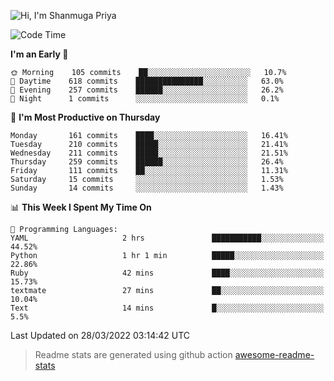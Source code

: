 ![Hi, I'm Shanmuga Priya](https://user-images.githubusercontent.com/11372997/129910864-2785432b-adea-4e52-92eb-f9290c766e28.gif)

<!--START_SECTION:waka-->
![Code Time](http://img.shields.io/badge/Code%20Time-790%20hrs%2013%20mins-blue)

**I'm an Early 🐤** 

```text
🌞 Morning    105 commits    ██░░░░░░░░░░░░░░░░░░░░░░░   10.7% 
🌆 Daytime    618 commits    ███████████████░░░░░░░░░░   63.0% 
🌃 Evening    257 commits    ██████░░░░░░░░░░░░░░░░░░░   26.2% 
🌙 Night      1 commits      ░░░░░░░░░░░░░░░░░░░░░░░░░   0.1%

```
📅 **I'm Most Productive on Thursday** 

```text
Monday       161 commits    ████░░░░░░░░░░░░░░░░░░░░░   16.41% 
Tuesday      210 commits    █████░░░░░░░░░░░░░░░░░░░░   21.41% 
Wednesday    211 commits    █████░░░░░░░░░░░░░░░░░░░░   21.51% 
Thursday     259 commits    ██████░░░░░░░░░░░░░░░░░░░   26.4% 
Friday       111 commits    ██░░░░░░░░░░░░░░░░░░░░░░░   11.31% 
Saturday     15 commits     ░░░░░░░░░░░░░░░░░░░░░░░░░   1.53% 
Sunday       14 commits     ░░░░░░░░░░░░░░░░░░░░░░░░░   1.43%

```


📊 **This Week I Spent My Time On** 

```text
💬 Programming Languages: 
YAML                     2 hrs               ███████████░░░░░░░░░░░░░░   44.52% 
Python                   1 hr 1 min          █████░░░░░░░░░░░░░░░░░░░░   22.86% 
Ruby                     42 mins             ████░░░░░░░░░░░░░░░░░░░░░   15.73% 
textmate                 27 mins             ██░░░░░░░░░░░░░░░░░░░░░░░   10.04% 
Text                     14 mins             █░░░░░░░░░░░░░░░░░░░░░░░░   5.5%

```


 Last Updated on 28/03/2022 03:14:42 UTC
<!--END_SECTION:waka-->
> Readme stats are generated using github action [awesome-readme-stats](https://github.com/anmol098/waka-readme-stats)
<!--
**Shanmugapriya03/Shanmugapriya03** is a ✨ _special_ ✨ repository because its `README.md` (this file) appears on your GitHub profile.

Here are some ideas to get you started:

- 🔭 I’m currently working on ...
- 🌱 I’m currently learning ...
- 👯 I’m looking to collaborate on ...
- 🤔 I’m looking for help with ...
- 💬 Ask me about ...
- 📫 How to reach me: ...
- 😄 Pronouns: ...
- ⚡ Fun fact: ...
-->
